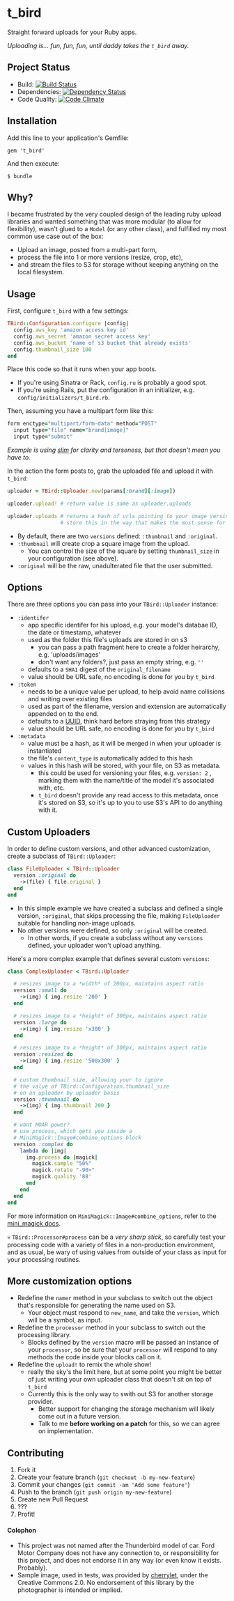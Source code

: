# t_bird

Straight forward uploads for your Ruby apps.

_Uploading is... fun, fun, fun, until daddy takes the `t_bird` away._

## Project Status

- Build: [![Build Status](https://secure.travis-ci.org/xentek/t_bird.png)](http://travis-ci.org/xentek/t_bird)
- Dependencies: [![Dependency Status](https://gemnasium.com/xentek/t_bird.png)](https://gemnasium.com/xentek/t_bird)
- Code Quality: [![Code Climate](https://d3s6mut3hikguw.cloudfront.net/github/xentek/t_bird.png)](https://codeclimate.com/github/xentek/t_bird)

## Installation

Add this line to your application's Gemfile:

    gem 't_bird'

And then execute:

    $ bundle

## Why?

I became frustrated by the very coupled design of the leading ruby
upload libraries and wanted something that was more modular (to
allow for flexibility), wasn't glued to a `Model` (or any other class),
and fulfilled my most common use case out of the box: 

 - Upload an image, posted from a multi-part form,
 - process the file into 1 or more versions (resize, crop, etc),
 - and stream the files to S3 for storage without keeping anything on
   the local filesystem.

## Usage

First, configure `t_bird` with a few settings:

````ruby
TBird::Configuration.configure |config|
  config.aws_key 'amazon access key id'
  config.aws_secret 'amazon secret access key'
  config.aws_bucket 'name of s3 bucket that already exists'
  config.thumbnail_size 100
end
````
Place this code so that it runs when your app boots.

  - If you're using Sinatra or Rack, `config.ru` is probably a good spot.
  - If you're using Rails, put the configuration in an initializer, e.g. `config/initializers/t_bird.rb`.

Then, assuming you have a multipart form like this:

````ruby
form enctype="multipart/form-data" method="POST"
  input type="file" name="brand[image]"
  input type="submit"
````
_Example is using [slim](http://slim-lang.com) for clarity and terseness, but that doesn't mean you have to._

In the action the form posts to, grab the uploaded file and upload it with `t_bird`:

````ruby
uploader = TBird::Uploader.new(params[:brand][:image])

uploader.upload! # return value is same as uploader.uploads

uploader.uploads # returns a hash of urls pointing to your image versions
                 # store this in the way that makes the most sense for your app
````

- By default, there are two `versions` defined: `:thumbnail` and `:original`.
- `:thumbnail` will create crop a square image from the upload.
  - You can control the size of the square by setting `thumbnail_size` in your configuration (see above).
- `:original` will be the raw, unadulterated file that the user submitted.

## Options

There are three options you can pass into your `TBird::Uploader` instance:

  - `:identifer`
    - app specific identifer for his upload, e.g. your model's databae ID, the date or timestamp, whatever
    - used as the folder this file's uploads are stored in on s3
      - you can pass a path fragment here to create a folder heirarchy, e.g. 'uploads/images'
      - don't want any folders?, just pass an empty string, e.g. `''`
    - defaults to a `SHA1` digest of the `original_filename`
    - value should be URL safe, no encoding is done for you by `t_bird`
  - `:token`
    - needs to be a unique value per upload, to help avoid name collisions and writing over existing files
    - used as part of the filename, version and extension are
      automatically appended on to the end.
    - defaults to a [UUID](http://en.wikipedia.org/wiki/Universally_unique_identifier), think hard before straying from this strategy
    - value should be URL safe, no encoding is done for you by `t_bird`
  - `:metadata`
    - value must be a hash, as it will be merged in when your uploader is instantiated
    - the file's `content_type` is automatically added to this hash
    - values in this hash will be stored, with your file, on S3 as metadata.
      - this could be used for versioning your files, e.g. `version: 2` , marking them with
        the name/title of the model it's associated with, etc.
      - `t_bird` doesn't provide any read access to this metadata, once it's stored on S3, so it's up to you to use S3's API to do anything with it.

## Custom Uploaders

In order to define custom versions, and other advanced customization, create a subclass of `TBird::Uploader`:

````ruby
class FileUploader < TBird::Uploader
  version :original do
    ->(file) { file.original }
  end
end
````

- In this simple example we have created a subclass and defined a single
version, `:original`, that skips processing the file, making `FileUploader` suitable
for handling non-image uploads.
- No other versions were defined, so only `:original` will be created.
  - In other words, if you create a subclass without any `versions`
    defined, your uploader won't upload anything.

Here's a more complex example that defines several custom `versions`:

````ruby
class ComplexUploader < TBird::Uploader

  # resizes image to a *width* of 200px, maintains aspect ratio
  version :small do
    ->(img) { img.resize '200' } 
  end

  # resizes image to a *height* of 300px, maintains aspect ratio
  version :large do
    ->(img) { img.resize 'x300' }
  end

  # resizes image to a *height* of 300px, maintains aspect ratio
  version :resized do
    ->(img) { img.resize '500x300' }
  end

  # custom thumbnail size, allowing your to ignore
  # the value of TBird::Configuration.thumbnail_size
  # on an uploader by uploader basis
  version :thumbnail do
    ->(img) { img.thumbnail 200 }
  end

  # want MOAR power?
  # use process, which gets you inside a
  # MiniMagick::Image#combine_options block
  version :complex do
    lambda do |img|
      img.process do |magick|
        magick.sample "50%"
        magick.rotate "-90>"
        magick.quality '88'
      end
    end
  end
end
````
For more information on `MiniMagick::Image#combine_options`, refer to the [mini_magick docs](https://github.com/minimagick/minimagick/blob/master/README.md).

:skull: `TBird::Processor#process` can be a _very sharp stick_, so carefully test your processing code with a variety of files in a non-production environment, and as usual, be wary of using values from outside of your class as input for your processing routines.

## More customization options

  - Redefine the `namer` method in your subclass to switch out the object that's responsible for generating the name used on S3.
    - Your object must respond to `new_name`, and take the `version`, which will be a symbol, as input.
  - Redefine the `processor` method in your subclass to switch out the processing library.
    - Blocks defined by the `version` macro will be passed an instance of your `processor`,
      so be sure that your `processor` will respond to any methods the code inside your blocks call on it. 
  - Redefine the `upload!` to remix the whole show!
    - really the sky's the limit here, but at some point you might be
      better of just writing your own uploader class that doesn't sit on
      top of `t_bird`
    - Currently this is the only way to swith out S3 for another storage provider.
      - Better support for changing the storage mechanism will likely come out in a future version.
      - Talk to me __before working on a patch__ for this, so we can agree on implementation.

## Contributing

1. Fork it
2. Create your feature branch (`git checkout -b my-new-feature`)
3. Commit your changes (`git commit -am 'Add some feature'`)
4. Push to the branch (`git push origin my-new-feature`)
5. Create new Pull Request
6. ???
7. Profit!

#### Colophon

  - This project was not named after the Thunderbird model of car. Ford Motor Company does not have any connection to, or responsibility for this project, and does not endorse it in any way (or even know it exists. Probably).
  - Sample image, used in tests, was provided by [cherrylet](http://www.flickr.com/photos/cherrylet/10258332985/sizes/o/in/photostream/), under the Creative Commons 2.0. No endorsement of this library by the photographer is intended or implied.
